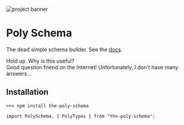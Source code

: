 ![project banner](https://project-banner.phamn23.repl.co/?title=Poly+Schema&description=The+dead+simple+schema+builder.&stack=node)

# Poly Schema

The dead simple schema builder. See the [docs](https://nathan-pham.github.io/poly-schema/the-poly-schema/1.0.2/).

Hold up. Why is this useful?  
Good question friend on the Internet! Unfortunately, I don't have many answers...

## Installation

```
>>> npm install the-poly-schema
```

```
import PolySchema, { PolyTypes } from "the-poly-schema";
```
